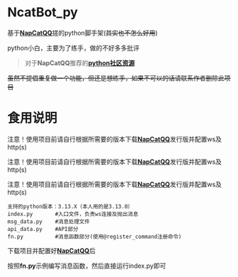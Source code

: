 # NcatBot_py
基于[**NapCatQQ**](https://github.com/NapNeko/NapCatQQ)搓的python脚手架(~~其实也不怎么好用~~)

python小白，主要为了练手，做的不好多多批评

> 对于**NapCatQQ**推荐的[**python社区资源**](https://github.com/liyihao1110/NcatBot)

~~虽然不提倡重复做一个功能，但还是想练手，如果不可以的话请联系作者删除此项目~~

# 食用说明
注意！使用项目前请自行根据所需要的版本下载[**NapCatQQ**](https://github.com/NapNeko/NapCatQQ)发行版并配置ws及http(s)

注意！使用项目前请自行根据所需要的版本下载[**NapCatQQ**](https://github.com/NapNeko/NapCatQQ)发行版并配置ws及http(s)

注意！使用项目前请自行根据所需要的版本下载[**NapCatQQ**](https://github.com/NapNeko/NapCatQQ)发行版并配置ws及http(s)


~~~
支持的python版本：3.13.X（本人用的是3.13.0）
index.py       #入口文件，负责ws连接及抛出消息
msg_data.py    #消息处理文件
api_data.py    #API部分
fn.py          #消息函数部分(使用@register_command注册命令)
~~~
下载项目并配置好[**NapCatQQ**](https://github.com/NapNeko/NapCatQQ)后

按照**fn.py**示例编写消息函数，然后直接运行index.py即可
